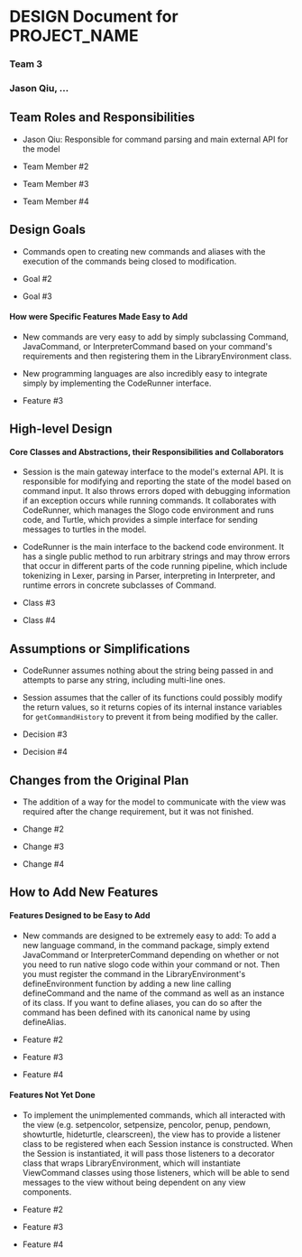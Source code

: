 # DESIGN Document for PROJECT_NAME

### Team 3

### Jason Qiu, ...

## Team Roles and Responsibilities

* Jason Qiu: Responsible for command parsing and main external API for the model

* Team Member #2

* Team Member #3

* Team Member #4

## Design Goals

* Commands open to creating new commands and aliases with the execution of the commands being closed
  to modification.

* Goal #2

* Goal #3

#### How were Specific Features Made Easy to Add

* New commands are very easy to add by simply subclassing Command, JavaCommand, or
  InterpreterCommand
  based on your command's requirements and then registering them in the LibraryEnvironment class.

* New programming languages are also incredibly easy to integrate simply by implementing the
  CodeRunner interface.

* Feature #3

## High-level Design

#### Core Classes and Abstractions, their Responsibilities and Collaborators

* Session is the main gateway interface to the model's external API. It is responsible for modifying
  and
  reporting the state of the model based on command input. It also throws errors doped with
  debugging information if an exception occurs while running commands. It collaborates with
  CodeRunner, which manages the Slogo code environment and runs code, and Turtle, which provides a
  simple interface for sending messages to turtles in the model.

* CodeRunner is the main interface to the backend code environment. It has a single public method to
  run arbitrary strings and may throw errors that occur in different parts of the code running
  pipeline, which include tokenizing in Lexer, parsing in Parser, interpreting in Interpreter, and
  runtime errors in concrete subclasses of Command.

* Class #3

* Class #4

## Assumptions or Simplifications

* CodeRunner assumes nothing about the string being passed in and attempts to parse any string,
  including multi-line ones.

* Session assumes that the caller of its functions could possibly modify the return values, so it
  returns copies of its internal instance variables for `getCommandHistory` to prevent it from being
  modified by the caller.

* Decision #3

* Decision #4

## Changes from the Original Plan

* The addition of a way for the model to communicate with the view was required after the change
  requirement, but it was not finished.

* Change #2

* Change #3

* Change #4

## How to Add New Features

#### Features Designed to be Easy to Add

* New commands are designed to be extremely easy to add: To add a new language command, in the
  command package, simply extend JavaCommand or InterpreterCommand depending on whether or not you
  need to run native slogo code within your command or not. Then you must register the command in
  the LibraryEnvironment's defineEnvironment function by adding a new line calling defineCommand and
  the name of the command as well as an instance of its class. If you want to define aliases, you
  can do so after the command has been defined with its canonical name by using defineAlias.

* Feature #2

* Feature #3

* Feature #4

#### Features Not Yet Done

* To implement the unimplemented commands, which all interacted with the view (e.g. setpencolor,
  setpensize, pencolor, penup, pendown, showturtle, hideturtle, clearscreen), the view has to
  provide a listener class to be registered when each Session instance is constructed. When the
  Session is instantiated, it will pass those listeners to a decorator class that wraps
  LibraryEnvironment, which will instantiate ViewCommand classes using those listeners, which will
  be able to send messages to the view without being dependent on any view components.

* Feature #2

* Feature #3

* Feature #4
 